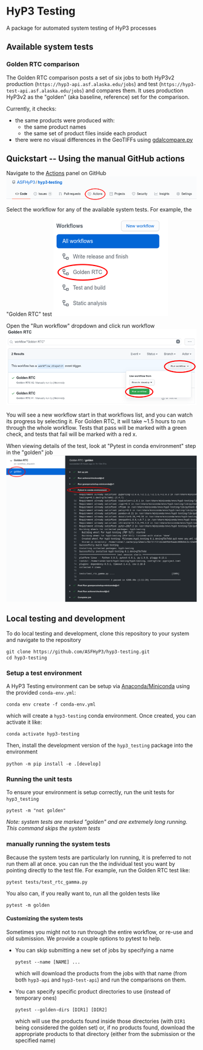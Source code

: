 # HyP3 Testing

A package for automated system testing of HyP3 processes

## Available system tests

### Golden RTC comparison

The Golden RTC comparison posts a set of six jobs to both HyP3v2 production 
(`https://hyp3-api.asf.alaska.edu/jobs`) and test (`https://hyp3-test-api.asf.alaska.edu/jobs`)
and compares them. It uses production HyP3v2 as the "golden" (aka baseline, reference) set for the comparison.

Currently, it checks:
* the same products were produced with:
  * the same product names
  * the same set of product files inside each product
* there were no visual differences in the GeoTIFFs using [gdalcompare.py](https://gdal.org/programs/gdalcompare.html)

## Quickstart -- Using the manual GitHub actions

Navigate to the [Actions](https://github.com/ASFHyP3/hyp3-testing/actions) panel on GitHub
![Actions menu item](docs/imgs/actions-tab.png?raw=true)

Select the workflow for any of the available system tests. For example, the "Golden RTC" test
![Golden RTC workflow](docs/imgs/golden-rtc-workflow.png?raw=true)

Open the "Run workflow" dropdown and click run workflow
![Golden RTC workflow](docs/imgs/golden-rtc-run.png?raw=true)

You will see a new workflow start in that workflows list, and you can watch its progress by selecting it. 
For Golden RTC, it will take ~1.5 hours to run through the whole workflow. Tests that pass will be marked
with a green check, and tests that fail will be marked with a red x.

When viewing details of the test, look at "Pytest in conda environment" step in the "golden" job
![Golden RTC workflow](docs/imgs/golden-rtc-details.png?raw=true)

## Local testing and development

To do local testing and development, clone this repository to your system and navigate to the repository

```
git clone https://github.com/ASFHyP3/hyp3-testing.git
cd hyp3-testing
```

### Setup a test environment

A HyP3 Testing environment can be setup via 
[Anaconda/Miniconda](https://docs.conda.io/projects/conda/en/latest/user-guide/install/download.html#) 
using the provided `conda-env.yml`:

```
conda env create -f conda-env.yml
```

which will create a `hyp3-testing` conda environment. Once created, you can activate it like:

```
conda activate hyp3-testing
```

Then, install the development version of the `hyp3_testing` package into the environment

`python -m pip install -e .[develop]`

### Running the unit tests

To ensure your environment is setup correctly, run the unit tests for `hyp3_testing`

```
pytest -m "not golden"
```

*Note: system tests are marked "golden" and are extremely long running. This command skips the system tests*


### manually running the system tests

Because the system tests are particularly lon running, it is preferred to not run them all at once.
you can run the the individual test you want by pointing directly to the test file. For example,
run the Golden RTC test like:

```
pytest tests/test_rtc_gamma.py
```

You also can, if you really want to, run all the golden tests like

```
pytest -m golden
```

#### Customizing the system tests

Sometimes you might not to run through the entire workflow, or re-use and old submission. We provide
a couple options to pytest to help.

* You can skip submitting a new set of jobs by specifying a name
  ```
  pytest --name [NAME] ...
  ```

  which will download the products from the jobs with that name (from both `hyp3-api` and `hyp3-test-api`)
  and run the comparisons on them.

* You can specify specific product directories to use (instead of temporary ones)
  ```
  pytest --golden-dirs [DIR1] [DIR2]
  ```
  which will use the products found inside those directories (with `DIR1` being considered the golden set)
  or, if no products found, download the appropriate products to that directory (either from the 
  submission or the specified name)